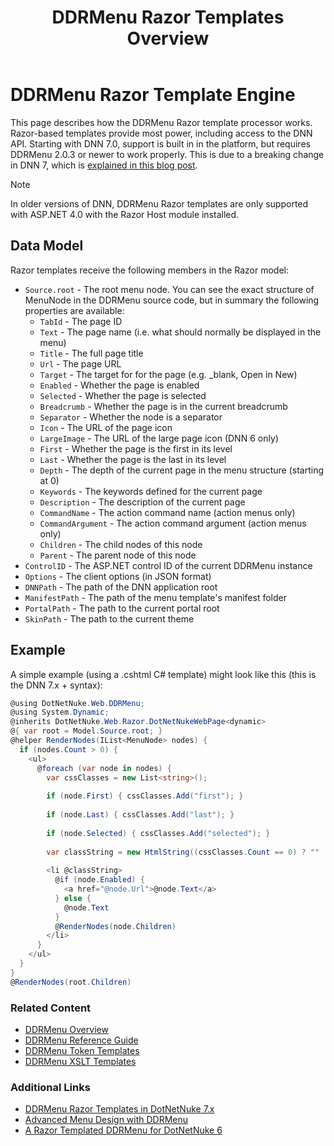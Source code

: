 ﻿---
uid: ddrmenu-razor-templates-overview
locale: en
title: DDRMenu Razor Templates Overview
dnnversion: 09.02.00
previous-topic: ddrmenu-reference-guide
next-topic: ddrmenu-token-tenplates
related-topics: theme-objects,about-themes,create-theme
links: ["[DNN Wiki: DotNetNuke Skins](https://www.dnnsoftware.com/wiki/dotnetnuke-skins)","[DNN Community blog: DotNetNuke Skinning 101 (Part 3) by Joe Brinkman](https://www.dnnsoftware.com/community-blog/cid/131995/dotnetnuke-skinning-101-part-3)","[DNN Professional Training: Creating HTML Skins](https://www.dnnsoftware.com/services/professional-training/training-videos-subscription/skinning-2-creating-html-skins)","[Skinning Tool / Online Reference for DNN Skins & Container Objects by 10 Pound Gorilla](https://www.10poundgorilla.com)"]
---

# DDRMenu Razor Template Engine  

This page describes how the DDRMenu Razor template processor works. Razor-based templates provide most power, including access to the DNN API. Starting with DNN 7.0, support is built in in the platform, but requires DDRMenu 2.0.3 or newer to work properly. This is due to a breaking change in DNN 7, which is [explained in this blog post](http://www.dnnsoftware.com/Resources/Blogs/EntryId/3619/ContentItemId/150607/DDRMenu-Razor-Templates-in-DotNetNuke-7-x.aspx).  

> [!NOTE]
>
> In older versions of DNN, DDRMenu Razor templates are only supported with ASP.NET 4.0 with the Razor Host module installed.
> 

## Data Model

Razor templates receive the following members in the Razor model:

*   `Source.root` - The root menu node. You can see the exact structure of MenuNode in the DDRMenu source code, but in summary the following properties are available:
    *   `TabId` - The page ID
    *   `Text` - The page name (i.e. what should normally be displayed in the menu)
    *   `Title` - The full page title
    *   `Url` - The page URL
    *   `Target` - The target for for the page (e.g. _blank, Open in New)
    *   `Enabled` - Whether the page is enabled
    *   `Selected` - Whether the page is selected
    *   `Breadcrumb` - Whether the page is in the current breadcrumb
    *   `Separator` - Whether the node is a separator
    *   `Icon` - The URL of the page icon
    *   `LargeImage` - The URL of the large page icon (DNN 6 only)
    *   `First` - Whether the page is the first in its level
    *   `Last` - Whether the page is the last in its level
    *   `Depth` - The depth of the current page in the menu structure (starting at 0)
    *   `Keywords` - The keywords defined for the current page
    *   `Description` - The description of the current page
    *   `CommandName` - The action command name (action menus only)
    *   `CommandArgument` - The action command argument (action menus only)
    *   `Children` - The child nodes of this node
    *   `Parent` - The parent node of this node
*   `ControlID` - The ASP.NET control ID of the current DDRMenu instance
*   `Options` - The client options (in JSON format)
*   `DNNPath` - The path of the DNN application root
*   `ManifestPath` - The path of the menu template's manifest folder
*   `PortalPath` - The path to the current portal root
*   `SkinPath` - The path to the current theme

## Example

A simple example (using a .cshtml C# template) might look like this (this is the DNN 7.x + syntax):

```csharp
@using DotNetNuke.Web.DDRMenu;
@using System.Dynamic; 
@inherits DotNetNuke.Web.Razor.DotNetNukeWebPage<dynamic>
@{ var root = Model.Source.root; }
@helper RenderNodes(IList<MenuNode> nodes) {
  if (nodes.Count > 0) {
    <ul>
      @foreach (var node in nodes) {
        var cssClasses = new List<string>();
        
        if (node.First) { cssClasses.Add("first"); }
        
        if (node.Last) { cssClasses.Add("last"); }
        
        if (node.Selected) { cssClasses.Add("selected"); }
        
        var classString = new HtmlString((cssClasses.Count == 0) ? "" : (" class=\"" + String.Join(" ", cssClasses.ToArray()) + "\""));
        
        <li @classString>
          @if (node.Enabled) {
            <a href="@node.Url">@node.Text</a>
          } else {
            @node.Text
          }
          @RenderNodes(node.Children)
        </li>
      }
    </ul>
  }
}
@RenderNodes(root.Children)
```

### Related Content  

*   [DDRMenu Overview](xref:ddrmenu-overview)  
*   [DDRMenu Reference Guide](xref:ddrmenu-reference-guide)  
*   [DDRMenu Token Templates](xref:ddrmenu-token-templates)  
*   [DDRMenu XSLT Templates](xref:ddrmenu-xslt-templates)  

### Additional Links  

*   [DDRMenu Razor Templates in DotNetNuke 7.x](http://www.dnnsoftware.com/Resources/Blogs/EntryId/3619/ContentItemId/150607/DDRMenu-Razor-Templates-in-DotNetNuke-7-x.aspx)  
*   [Advanced Menu Design with DDRMenu](http://www.dnnsoftware.com/Resources/Blogs/EntryId/3446/Advanced-Menu-Design-with-DDRMenu.aspx)  
*   [A Razor Templated DDRMenu for DotNetNuke 6](http://www.aubrett.com/InformationTechnology/WebDevelopment/CMSPlatforms/DotNetNuke/RazorTemplatedDDRMenu.aspx)  
